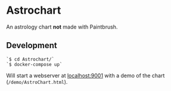 Astrochart
==========

An astrology chart **not** made with Paintbrush.

## Development

    `$ cd Astrochart/`
    `$ docker-compose up`

Will start a webserver at [localhost:9001](http://localhost:9001/) with a demo of the chart (`/demo/AstroChart.html`).
